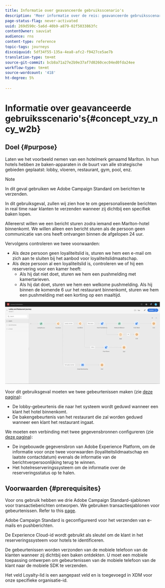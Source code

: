 ```yaml
---
title: Informatie over geavanceerde gebruiksscenario's
description: 'Meer informatie over de reis: geavanceerde gebruiksscenario'
page-status-flag: never-activated
uuid: 269d590c-5a6d-40b9-a879-02f5033863fc
contentOwner: sauviat
audience: rns
content-type: reference
topic-tags: journeys
discoiquuid: 5df34f55-135a-4ea8-afc2-f9427ce5ae7b
translation-type: tm+mt
source-git-commit: bcb8a71a27e2b9e37af7d0260cec04ed0fda24ee
workflow-type: tm+mt
source-wordcount: '418'
ht-degree: 5%

---
```



# Informatie over geavanceerde gebruiksscenario&#39;s{#concept_vzy_ncy_w2b}

## Doel {#purpose}

Laten we het voorbeeld nemen van een hotelmerk genaamd Marlton. In hun hotels hebben ze baken-apparaten in de buurt van alle strategische gebieden geplaatst: lobby, vloeren, restaurant, gym, pool, enz.

>[!NOTE]
>
>In dit geval gebruiken we Adobe Campaign Standard om berichten te verzenden.

In dit gebruiksgeval, zullen wij zien hoe te om gepersonaliseerde berichten in real time naar klanten te verzenden wanneer zij dichtbij een specifiek baken lopen.

Allereerst willen we een bericht sturen zodra iemand een Marlton-hotel binnenkomt. We willen alleen een bericht sturen als de persoon geen communicatie van ons heeft ontvangen binnen de afgelopen 24 uur.

Vervolgens controleren we twee voorwaarden:

* Als deze persoon geen loyaliteitslid is, sturen we hem een e-mail om zich aan te sluiten bij het aanbod voor loyaliteitslidmaatschap.
* Als deze persoon al een loyaliteitslid is, controleren we of hij een reservering voor een kamer heeft:
   * Als hij dat niet doet, sturen we hem een pushmelding met kamertarieven.
   * Als hij dat doet, sturen we hem een welkome pushmelding. Als hij binnen de komende 6 uur het restaurant binnenkomt, sturen we hem een pushmelding met een korting op een maaltijd.

![](../assets/journeyuc2_29.png)

Voor dit gebruiksgeval moeten we twee gebeurtenissen maken (zie [deze pagina](../usecase/configuring-the-events.md)):

* De lobby-gebeurtenis die naar het systeem wordt geduwd wanneer een klant het hotel binnenkomt.
* De bakengebeurtenis van het restaurant die zal worden geduwd wanneer een klant het restaurant ingaat.

We moeten een verbinding met twee gegevensbronnen configureren (zie [deze pagina](../usecase/configuring-the-data-sources.md)):

* De ingebouwde gegevensbron van Adobe Experience Platform, om de informatie voor onze twee voorwaarden (loyaliteitslidmaatschap en laatste contactdatum) evenals de informatie van de berichtverpersoonlijking terug te winnen.
* Het hotelreserveringssysteem om de informatie over de reserveringsstatus op te halen.

## Voorwaarden {#prerequisites}

Voor ons gebruik hebben we drie Adobe Campaign Standard-sjablonen voor transactieberichten ontworpen. We gebruiken transactiesjablonen voor gebeurtenissen. Refer to this [page](https://docs.adobe.com/content/help/nl-NL/campaign-standard/using/communication-channels/transactional-messaging/about-transactional-messaging.html).

Adobe Campaign Standard is geconfigureerd voor het verzenden van e-mails en pushberichten.

De Experience Cloud-id wordt gebruikt als sleutel om de klant in het reserveringssysteem voor hotels te identificeren.

De gebeurtenissen worden verzonden van de mobiele telefoon van de klanten wanneer zij dichtbij een baken ontdekten. U moet een mobiele toepassing ontwerpen om gebeurtenissen van de mobiele telefoon van de klant naar de mobiele SDK te verzenden.

Het veld Loyalty-lid is een aangepast veld en is toegevoegd in XDM voor onze specifieke organisatie-id.

